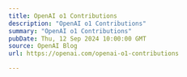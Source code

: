 ```yaml
---
title: OpenAI o1 Contributions
description: "OpenAI o1 Contributions"
summary: "OpenAI o1 Contributions"
pubDate: Thu, 12 Sep 2024 10:00:00 GMT
source: OpenAI Blog
url: https://openai.com/openai-o1-contributions

---
```



